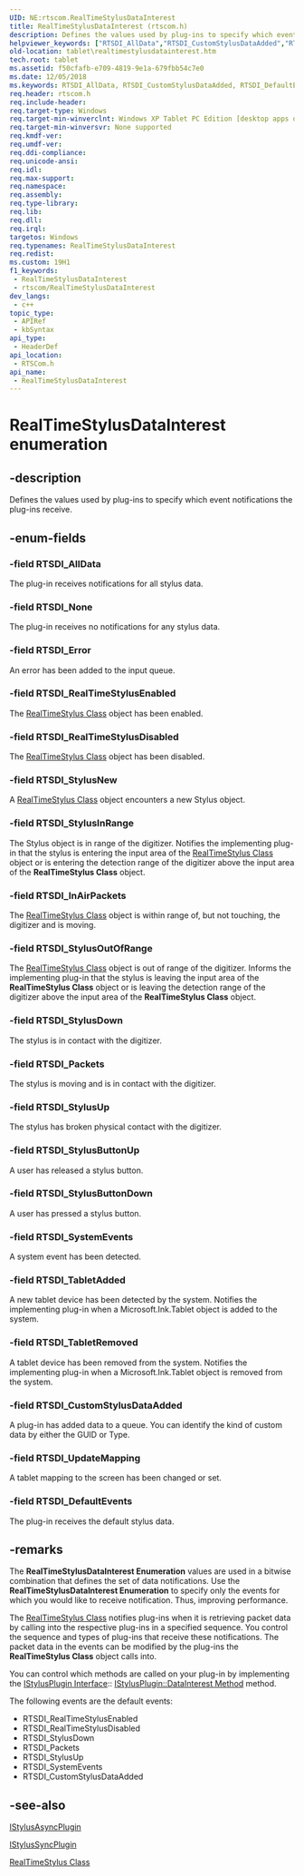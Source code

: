 ```yaml
---
UID: NE:rtscom.RealTimeStylusDataInterest
title: RealTimeStylusDataInterest (rtscom.h)
description: Defines the values used by plug-ins to specify which event notifications the plug-ins receive.
helpviewer_keywords: ["RTSDI_AllData","RTSDI_CustomStylusDataAdded","RTSDI_DefaultEvents","RTSDI_Error","RTSDI_InAirPackets","RTSDI_None","RTSDI_Packets","RTSDI_RealTimeStylusDisabled","RTSDI_RealTimeStylusEnabled","RTSDI_StylusButtonDown","RTSDI_StylusButtonUp","RTSDI_StylusDown","RTSDI_StylusInRange","RTSDI_StylusNew","RTSDI_StylusOutOfRange","RTSDI_StylusUp","RTSDI_SystemEvents","RTSDI_TabletAdded","RTSDI_TabletRemoved","RTSDI_UpdateMapping","RealTimeStylusDataInterest","RealTimeStylusDataInterest enumeration [Tablet PC]","f50cfafb-e709-4819-9e1a-679fbb54c7e0","rtscom/RTSDI_AllData","rtscom/RTSDI_CustomStylusDataAdded","rtscom/RTSDI_DefaultEvents","rtscom/RTSDI_Error","rtscom/RTSDI_InAirPackets","rtscom/RTSDI_None","rtscom/RTSDI_Packets","rtscom/RTSDI_RealTimeStylusDisabled","rtscom/RTSDI_RealTimeStylusEnabled","rtscom/RTSDI_StylusButtonDown","rtscom/RTSDI_StylusButtonUp","rtscom/RTSDI_StylusDown","rtscom/RTSDI_StylusInRange","rtscom/RTSDI_StylusNew","rtscom/RTSDI_StylusOutOfRange","rtscom/RTSDI_StylusUp","rtscom/RTSDI_SystemEvents","rtscom/RTSDI_TabletAdded","rtscom/RTSDI_TabletRemoved","rtscom/RTSDI_UpdateMapping","rtscom/RealTimeStylusDataInterest","tablet.realtimestylusdatainterest"]
old-location: tablet\realtimestylusdatainterest.htm
tech.root: tablet
ms.assetid: f50cfafb-e709-4819-9e1a-679fbb54c7e0
ms.date: 12/05/2018
ms.keywords: RTSDI_AllData, RTSDI_CustomStylusDataAdded, RTSDI_DefaultEvents, RTSDI_Error, RTSDI_InAirPackets, RTSDI_None, RTSDI_Packets, RTSDI_RealTimeStylusDisabled, RTSDI_RealTimeStylusEnabled, RTSDI_StylusButtonDown, RTSDI_StylusButtonUp, RTSDI_StylusDown, RTSDI_StylusInRange, RTSDI_StylusNew, RTSDI_StylusOutOfRange, RTSDI_StylusUp, RTSDI_SystemEvents, RTSDI_TabletAdded, RTSDI_TabletRemoved, RTSDI_UpdateMapping, RealTimeStylusDataInterest, RealTimeStylusDataInterest enumeration [Tablet PC], f50cfafb-e709-4819-9e1a-679fbb54c7e0, rtscom/RTSDI_AllData, rtscom/RTSDI_CustomStylusDataAdded, rtscom/RTSDI_DefaultEvents, rtscom/RTSDI_Error, rtscom/RTSDI_InAirPackets, rtscom/RTSDI_None, rtscom/RTSDI_Packets, rtscom/RTSDI_RealTimeStylusDisabled, rtscom/RTSDI_RealTimeStylusEnabled, rtscom/RTSDI_StylusButtonDown, rtscom/RTSDI_StylusButtonUp, rtscom/RTSDI_StylusDown, rtscom/RTSDI_StylusInRange, rtscom/RTSDI_StylusNew, rtscom/RTSDI_StylusOutOfRange, rtscom/RTSDI_StylusUp, rtscom/RTSDI_SystemEvents, rtscom/RTSDI_TabletAdded, rtscom/RTSDI_TabletRemoved, rtscom/RTSDI_UpdateMapping, rtscom/RealTimeStylusDataInterest, tablet.realtimestylusdatainterest
req.header: rtscom.h
req.include-header: 
req.target-type: Windows
req.target-min-winverclnt: Windows XP Tablet PC Edition [desktop apps only]
req.target-min-winversvr: None supported
req.kmdf-ver: 
req.umdf-ver: 
req.ddi-compliance: 
req.unicode-ansi: 
req.idl: 
req.max-support: 
req.namespace: 
req.assembly: 
req.type-library: 
req.lib: 
req.dll: 
req.irql: 
targetos: Windows
req.typenames: RealTimeStylusDataInterest
req.redist: 
ms.custom: 19H1
f1_keywords:
 - RealTimeStylusDataInterest
 - rtscom/RealTimeStylusDataInterest
dev_langs:
 - c++
topic_type:
 - APIRef
 - kbSyntax
api_type:
 - HeaderDef
api_location:
 - RTSCom.h
api_name:
 - RealTimeStylusDataInterest
---
```


# RealTimeStylusDataInterest enumeration


## -description

Defines the values used by plug-ins to specify which event notifications the plug-ins receive.

## -enum-fields

### -field RTSDI_AllData

The plug-in receives notifications for all stylus data.

### -field RTSDI_None

The plug-in receives no notifications for any stylus data.

### -field RTSDI_Error

An error has been added to the input queue.

### -field RTSDI_RealTimeStylusEnabled

The <a href="/windows/desktop/tablet/realtimestylus-class">RealTimeStylus Class</a> object has been enabled.

### -field RTSDI_RealTimeStylusDisabled

The <a href="/windows/desktop/tablet/realtimestylus-class">RealTimeStylus Class</a> object has been disabled.

### -field RTSDI_StylusNew

A <a href="/windows/desktop/tablet/realtimestylus-class">RealTimeStylus Class</a> object encounters a new Stylus object.

### -field RTSDI_StylusInRange

The Stylus object is in range of the digitizer. Notifies the implementing plug-in that the stylus is entering the input area of the <a href="/windows/desktop/tablet/realtimestylus-class">RealTimeStylus Class</a> object or is entering the detection range of the digitizer above the input area of the <b>RealTimeStylus Class</b> object.

### -field RTSDI_InAirPackets

The <a href="/windows/desktop/tablet/realtimestylus-class">RealTimeStylus Class</a> object is within range of, but not touching, the digitizer and is moving.

### -field RTSDI_StylusOutOfRange

The <a href="/windows/desktop/tablet/realtimestylus-class">RealTimeStylus Class</a> object is out of range of the digitizer. Informs the implementing plug-in that the stylus is leaving the input area of the <b>RealTimeStylus Class</b> object or is leaving the detection range of the digitizer above the input area of the <b>RealTimeStylus Class</b> object.

### -field RTSDI_StylusDown

The stylus is in contact with the digitizer.

### -field RTSDI_Packets

The stylus is moving and is in contact with the digitizer.

### -field RTSDI_StylusUp

The stylus has broken physical contact with the digitizer.

### -field RTSDI_StylusButtonUp

A user has released a stylus button.

### -field RTSDI_StylusButtonDown

A user has pressed a stylus button.

### -field RTSDI_SystemEvents

A system event has been detected.

### -field RTSDI_TabletAdded

A new tablet device has been detected by the system. Notifies the implementing plug-in when a Microsoft.Ink.Tablet object is added to the system.

### -field RTSDI_TabletRemoved

A tablet device has been removed from the system. Notifies the implementing plug-in when a Microsoft.Ink.Tablet object is removed from the system.

### -field RTSDI_CustomStylusDataAdded

A plug-in has added data to a queue. You can identify the kind of custom data by either the GUID or Type.

### -field RTSDI_UpdateMapping

A tablet mapping to the screen has been changed or set.

### -field RTSDI_DefaultEvents

The plug-in receives the default stylus data.

## -remarks

The <b>RealTimeStylusDataInterest Enumeration</b> values are used in a bitwise combination that defines the set of data notifications. Use the <b>RealTimeStylusDataInterest Enumeration</b> to specify only the events for which you would like to receive notification. Thus, improving performance.

The <a href="/windows/desktop/tablet/realtimestylus-class">RealTimeStylus Class</a> notifies plug-ins when it is retrieving packet data by calling into the respective plug-ins in a specified sequence. You control the sequence and types of plug-ins that receive these notifications. The packet data in the events can be modified by the plug-ins the <b>RealTimeStylus Class</b> object calls into.

You can control which methods are called on your plug-in by implementing the <a href="/windows/desktop/api/rtscom/nn-rtscom-istylusplugin">IStylusPlugin Interface</a>:: <a href="/windows/desktop/api/rtscom/nf-rtscom-istylusplugin-datainterest">IStylusPlugin::DataInterest Method</a> method.

The following events are the default events:

<ul>
<li>RTSDI_RealTimeStylusEnabled</li>
<li>RTSDI_RealTimeStylusDisabled</li>
<li>RTSDI_StylusDown</li>
<li>RTSDI_Packets</li>
<li>RTSDI_StylusUp</li>
<li>RTSDI_SystemEvents</li>
<li>RTSDI_CustomStylusDataAdded</li>
</ul>

## -see-also

<a href="/windows/desktop/api/rtscom/nn-rtscom-istylusasyncplugin">IStylusAsyncPlugin</a>



<a href="/windows/desktop/api/rtscom/nn-rtscom-istylussyncplugin">IStylusSyncPlugin</a>



<a href="/windows/desktop/tablet/realtimestylus-class">RealTimeStylus Class</a>